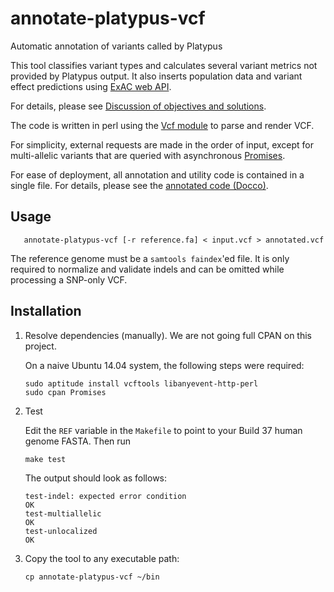 # annotate-platypus-vcf
Automatic annotation of variants called by Platypus

This tool classifies variant types and calculates several variant metrics
not provided by Platypus output. It also inserts population data and variant effect
predictions using [ExAC web API](http://exac.hms.harvard.edu/).

For details, please see [Discussion of objectives and solutions](discussion.md).

The code is written in perl using the [Vcf
module](http://search.cpan.org/~snkwatt/VCF-1.0/lib/VCF/V4_0.pm)
to parse and render VCF.

For simplicity, external requests are made in the order of input, except for
multi-allelic variants that are queried with asynchronous
[Promises](https://github.com/stevan/promises-perl).

For ease of deployment, all annotation and utility code is contained in a
single file. For details, please see the [annotated code
(Docco)](https://cdn.rawgit.com/selkovjr/annotate-platypus-vcf/master/docs/annotate-platypus-vcf.html).

## Usage
```
   annotate-platypus-vcf [-r reference.fa] < input.vcf > annotated.vcf
```
The reference genome must be a `samtools faindex`'ed file. It is only required to normalize and validate indels and can be omitted while processing a SNP-only VCF.

## Installation

1. Resolve dependencies (manually). We are not going full CPAN on this project.

   On a naive Ubuntu 14.04 system, the following steps were required:
   ```
   sudo aptitude install vcftools libanyevent-http-perl
   sudo cpan Promises
   ```
2. Test

   Edit the `REF` variable in the `Makefile` to point to your Build 37 human
   genome FASTA. Then run

   ```
   make test
   ```

   The output should look as follows:

   ```
   test-indel: expected error condition
   OK
   test-multiallelic
   OK
   test-unlocalized
   OK
   ```
3. Copy the tool to any executable path:

   ```
   cp annotate-platypus-vcf ~/bin
   ```
